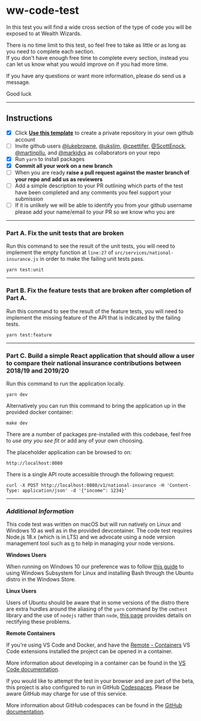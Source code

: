 # ww-code-test

In this test you will find a wide cross section of the type of code you will be exposed to at Wealth Wizards.

There is no time limit to this test, so feel free to take as little or
as long as you need to complete each section.\
If you don't have enough free time to complete every section, instead you can let us know what
you would improve on if you had more time.

If you have any questions or want more information, please do send us a message.

Good luck

---

## Instructions

- [x] Click **[Use this template](https://github.com/WealthWizardsEngineering/ww-code-test/generate)** to create a private repository in your own github account
- [ ] Invite github users [@lukebrowne](https://github.com/lukebrowne), [@ukslim](https://github.com/ukslim), [@cpettifer](https://github.com/cpettifer), [@ScottEnock](https://github.com/ScottEnock), [@martinpllu](https://github.com/martinpllu), and [@markjdvs](https://github.com/markjdvs) as collaborators on your repo
- [x] Run `yarn` to install packages
- [x] **Commit all your work on a new branch**
- [ ] When you are ready **raise a pull request against the master branch of your repo and add us as reviewers**
- [ ] Add a simple description to your PR outlining which parts of the test have been completed and any comments you feel support your submission
- [ ] If it is unlikely we will be able to identify you from your github username please add your name/email to your PR so we know who you are

---

### Part A. Fix the unit tests that are broken

Run this command to see the result of the unit tests, you will need to implement the empty function at `line:27` of `src/services/national-insurance.js` in order to make the failing unit tests pass.

```
yarn test:unit
```

---

### Part B. Fix the feature tests that are broken after completion of Part A.

Run this command to see the result of the feature tests, you will need to implement the missing feature of the API that is indicated by the failing tests.

```
yarn test:feature
```

---

### Part C. Build a simple React application that should allow a user to compare their national insurance contributions between 2018/19 and 2019/20

Run this command to run the application locally.

```
yarn dev
```

Alternatively you can run this command to bring the application up in the provided docker container:

```
make dev
```

There are a number of packages pre-installed with this codebase, feel free to _use any you see fit_ or add any of your own choosing.

The placeholder application can be browsed to on:

```
http://localhost:8080
```

There is a single API route accessible through the following request:

```
curl -X POST http://localhost:8080/v1/national-insurance -H 'Content-Type: application/json' -d '{"income": 1234}'
```

---

### _Additional Information_

This code test was written on macOS but will run natively on Linux and Windows 10 as well as in the provided devcontainer. The code test requires Node.js 18.x (which is in LTS) and we advocate using a node version management tool such as [n](https://github.com/tj/n) to help in managing your node versions.

**Windows Users**

When running on Windows 10 our preference was to follow [this guide](https://www.windowscentral.com/how-install-bash-shell-command-line-windows-10) to using Windows Subsystem for Linux and installing Bash through the Ubuntu distro in the Windows Store.

**Linux Users**

Users of Ubuntu should be aware that in some versions of the distro there are extra hurdles around the aliasing of the `yarn` command by the `cmdtest` library and the use of `nodejs` rather than `node`, [this page](https://yarnpkg.com/lang/en/docs/install/#debian-stable) provides details on rectifying these problems.

**Remote Containers**

If you're using VS Code and Docker, and have the [Remote - Containers](https://marketplace.visualstudio.com/items?itemName=ms-vscode-remote.remote-containers) VS Code extensions installed the project can be opened in a container.

More information about developing in a container can be found in the [VS Code documentation](https://code.visualstudio.com/docs/remote/containers#_quick-start-open-an-existing-folder-in-a-container).

If you would like to attempt the test in your browser and are part of the beta, this project is also configured to run in GitHub [Codespaces](https://github.com/features/codespaces). Please be aware GitHub may charge for use of this service.

More information about GitHub codespaces can be found in the [GitHub documentation](https://docs.github.com/en/github/developing-online-with-codespaces).
